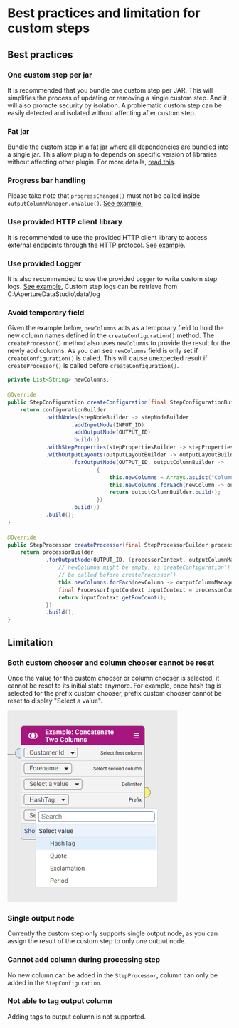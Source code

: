 # Best practices and limitation for custom steps

## Best practices

### One custom step per jar
It is recommended that you bundle one custom step per JAR. This will simplifies the process of updating or removing a single custom step. And it will also promote security by isolation. A problematic custom step can be easily detected and isolated without affecting after custom step.

### Fat jar
Bundle the custom step in a fat jar where all dependencies are bundled into a single jar. This allow plugin to depends on specific version of libraries without affecting other plugin. For more details, [read this](README.md#class-isolation).



### Progress bar handling
Please take note that `progressChanged()` must not be called inside `outputColumnManager.onValue()`. [See example.](README.md#Progress-bar-handling)

### Use provided HTTP client library
It is recommended to use the provided HTTP client library to access external endpoints through the HTTP protocol.  [See example.](README.md#The-HTTP-Client-library)

### Use provided Logger
It is also recommended to use the provided `Logger` to write custom step logs.  [See example.](README.md#The-Logging-library) Custom step logs can be retrieve from C:\ApertureDataStudio\data\log


### Avoid temporary field
Given the example below, `newColumns` acts as a temporary field to hold the new column names defined in the `createConfiguration()` method. The `createProcessor()` method also uses `newColumns` to provide the result for the newly add columns. As you can see `newColumns` field is only set if `createConfiguration()` is called. This will cause unexpected result if `createProcessor()` is called before `createConfiguration()`.

```java
private List<String> newColumns;

@Override
public StepConfiguration createConfiguration(final StepConfigurationBuilder configurationBuilder) {
    return configurationBuilder
            .withNodes(stepNodeBuilder -> stepNodeBuilder
                    .addInputNode(INPUT_ID)
                    .addOutputNode(OUTPUT_ID)
                    .build())
            .withStepProperties(stepPropertiesBuilder -> stepPropertiesBuilder.build())
            .withOutputLayouts(outputLayoutBuilder -> outputLayoutBuilder
                    .forOutputNode(OUTPUT_ID, outputColumnBuilder ->
                            {
                                this.newColumns = Arrays.asList("Column A", "Column B");
                                this.newColumns.forEach(newColumn -> outputColumnBuilder.addColumn(newColumn));
                                return outputColumnBuilder.build();
                            })
                    .build())
            .build();
}

@Override
public StepProcessor createProcessor(final StepProcessorBuilder processorBuilder) {
    return processorBuilder
            .forOutputNode(OUTPUT_ID, (processorContext, outputColumnManager) -> {
                // newColumns might be empty, as createConfiguration() might not 
                // be called before createProcessor()
                this.newColumns.forEach(newColumn -> outputColumnManager.onValue(newColumn, rowIndex -> "Value of " + newColumn));
                final ProcessorInputContext inputContext = processorContext.getInputContext(INPUT_ID).orElseThrow(IllegalArgumentException::new);
                return inputContext.getRowCount();
            })
            .build();
}
```

## Limitation
### Both custom chooser and column chooser cannot be reset
Once the value for the custom chooser or column chooser is selected, it cannot be reset to its initial state anymore. For example, once hash tag is selected for the prefix custom chooser, prefix custom chooser cannot be reset to display "Select a value".

![cannot be reset](images/concatTwoColumnStep.png)


### Single output node
Currently the custom step only supports single output node, as you can assign the result of the custom step to only *one* output node.

### Cannot add column during processing step
No new column can be added in the `StepProcessor`, column can only be added in the `StepConfiguration`.

### Not able to tag output column
Adding tags to output column is not supported.
